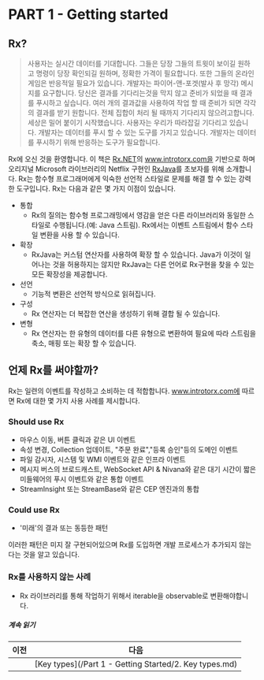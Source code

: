 # PART 1 - Getting started

## Rx?

> 사용자는 실시간 데이터를 기대합니다. 그들은 당장 그들의 트윗이 보이길 원하고 명령이 당장 확인되길 원하며, 정확한 가격이 필요합니다. 또한 그들의 온라인 게임은 반응적일 필요가 있습니다. 개발자는 파이어-앤-포겟(발사 후 망각) 메시지를 요구합니다. 당신은 결과를 기다리는것을 막지 않고 준비가 되었을 때 결과를 푸시하고 싶습니다. 여러 개의 결과값을 사용하여 작업 할 때 준비가 되면 각각의 결과를 받기 원합니다. 전체 집합이 처리 될 때까지 기다리지 않으려고합니다. 세상은 밀어 붙이기 시작했습니다. 사용자는 우리가 따라잡길 기다리고 있습니다. 개발자는 데이터를 푸시 할 수 있는 도구를 가지고 있습니다. 개발자는 데이터를 푸시하기 위해 반응하는 도구가 필요합니다.

Rx에 오신 것을 환영합니다. 이 책은 [Rx.NET](http://msdn.microsoft.com/en-us/devlabs/gg577609)의 www.introtorx.com을 기반으로 하며 오리지널 Microsoft 라이브러리의 Netflix 구현인 [RxJava](https://github.com/ReactiveX/RxJava)를 초보자를 위해 소개합니다. Rx는 함수형 프로그래머에게 익숙한 선언적 스타일로 문제를 해결 할 수 있는 강력한 도구입니다. Rx는 다음과 같은 몇 가지 이점이 있습니다.

* 통합
    * Rx의 질의는 함수형 프로그래밍에서 영감을 얻은 다른 라이브러리와 동일한 스타일로 수행됩니다.(예: Java 스트림). Rx에서는 이벤트 스트림에서 함수 스타일 변환을 사용 할 수 있습니다.
* 확장
    * RxJava는 커스텀 연산자를 사용하여 확장 할 수 있습니다. Java가 이것이 일어나는 것을 허용하지는 않지만 RxJava는 다른 언어로 Rx구현을 찾을 수 있는 모든 확장성을 제공합니다.
* 선언
    * 기능적 변환은 선언적 방식으로 읽혀집니다.
* 구성
    * Rx 연산자는 더 복잡한 연산을 생성하기 위해 결합 될 수 있습니다.
* 변형
    * Rx 연산자는 한 유형의 데이터를 다른 유형으로 변환하여 필요에 따라 스트림을 축소, 매핑 또는 확장 할 수 있습니다.


## 언제 Rx를 써야할까?

Rx는 일련의 이벤트를 작성하고 소비하는 데 적합합니다. www.introtorx.com에 따르면 Rx에 대한 몇 가지 사용 사례를 제시합니다.

### Should use Rx

* 마우스 이동, 버튼 클릭과 같은 UI 이벤트
* 속성 변경, Collection 업데이트, "주문 완료","등록 승인"등의 도메인 이벤트
* 파일 감시자, 시스템 및 WMI 이벤트와 같은 인프라 이벤트
* 메시지 버스의 브로드캐스트, WebSocket API & Nivana와 같은 대기 시간이 짧은 미들웨어의 푸시 이벤트와 같은 통합 이벤트
* StreamInsight 또는 StreamBase와 같은 CEP 엔진과의 통합

### Could use Rx
* '미래'의 결과 또는 동등한 패턴

이러한 패턴은 미지 잘 구현되어있으며 Rx를 도입하면 개발 프로세스가 추가되지 않는 다는 것을 알고 있습니다.

### Rx를 사용하지 않는 사례
* Rx 라이브러리를 통해 작업하기 위해서 iterable을 observable로 변환해야합니다.

##### 계속 읽기

| 이전 | 다음 |
| --- | --- |
|   | [Key types](/Part 1 - Getting Started/2. Key types.md) |

